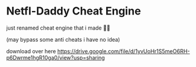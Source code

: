 # Netfl-Daddy Cheat Engine
just renamed cheat engine that i made 🤷‍♂️

(may bypass some anti cheats i have no idea)

download over here https://drive.google.com/file/d/1yvUoHr1S5meO6RH-p6Dwrme1hgR10ga0/view?usp=sharing
